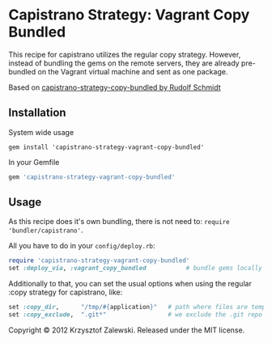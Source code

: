 # Capistrano Strategy: Vagrant Copy Bundled

This recipe for capistrano utilizes the regular copy strategy. However, 
instead of bundling the gems on the remote servers, they are already 
pre-bundled on the Vagrant virtual machine and sent as one package.

Based on [capistrano-strategy-copy-bundled by Rudolf Schmidt](https://github.com/rudionrails/capistrano-strategy-copy-bundled)

## Installation

System wide usage

```console
gem install 'capistrano-strategy-vagrant-copy-bundled'
```

In your Gemfile

```ruby
gem 'capistrano-strategy-vagrant-copy-bundled'
```


## Usage

As this recipe does it's own bundling, there is not need to: `require 'bundler/capistrano'`.

All you have to do in your `config/deploy.rb`:

```ruby
require 'capistrano-strategy-vagrant-copy-bundled'
set :deploy_via, :vagrant_copy_bundled           # bundle gems locally and send them packed to all servers
```

Additionally to that, you can set the usual options when using the regular :copy strategy for capistrano, like:

```ruby
set :copy_dir,      "/tmp/#{application}"   # path where files are temporarily put before sending them to the servers
set :copy_exclude,  ".git*"                 # we exclude the .git repo so that nobody is able to temper with the release
```

Copyright &copy; 2012 Krzysztof Zalewski. Released under the MIT license.

